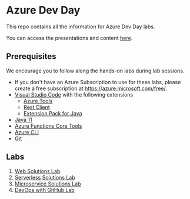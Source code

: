 # Azure Dev Day

This repo contains all the information for Azure Dev Day labs.

You can access the presentations and content [here](https://aka.ms/azuredevdaycontent).

## Prerequisites

We encourage you to follow along the hands-on labs during lab sessions.

* If you don't have an Azure Subscription to use for these labs, please create a free subscription at https://azure.microsoft.com/free/.
* [Visual Studio Code](https://code.visualstudio.com/) with the following extensions
  * [Azure Tools](https://marketplace.visualstudio.com/items?itemName=ms-vscode.vscode-node-azure-pack)
  * [Rest Client](https://marketplace.visualstudio.com/items?itemName=humao.rest-client)
  * [Extension Pack for Java](https://marketplace.visualstudio.com/items?itemName=vscjava.vscode-java-pack)
* [Java 11](https://docs.microsoft.com/en-us/java/openjdk/download#openjdk-11)
* [Azure Functions Core Tools](https://docs.microsoft.com/en-us/azure/azure-functions/functions-run-local?tabs=v4%2Cwindows%2Ccsharp%2Cportal%2Cbash#v2)
* [Azure CLI](https://docs.microsoft.com/en-us/cli/azure/install-azure-cli)
* [Git](https://git-scm.com/downloads)

## Labs

1. [Web Solutions Lab](./1-web-lab)
1. [Serverless Solutions Lab](./2-event-driven-lab)
1. [Microservice Solutions Lab](./3-microservice-lab)
1. [DevOps with GitHub Lab](./4-devops-lab)
